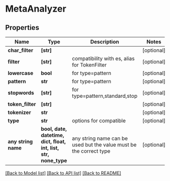 # MetaAnalyzer


## Properties
Name | Type | Description | Notes
------------ | ------------- | ------------- | -------------
**char_filter** | **[str]** |  | [optional] 
**filter** | **[str]** | compatibility with es, alias for TokenFilter | [optional] 
**lowercase** | **bool** | for type&#x3D;pattern | [optional] 
**pattern** | **str** | for type&#x3D;pattern | [optional] 
**stopwords** | **[str]** | for type&#x3D;pattern,standard,stop | [optional] 
**token_filter** | **[str]** |  | [optional] 
**tokenizer** | **str** |  | [optional] 
**type** | **str** | options for compatible | [optional] 
**any string name** | **bool, date, datetime, dict, float, int, list, str, none_type** | any string name can be used but the value must be the correct type | [optional]

[[Back to Model list]](../README.md#documentation-for-models) [[Back to API list]](../README.md#documentation-for-api-endpoints) [[Back to README]](../README.md)


